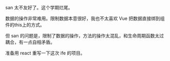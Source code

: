 san 太不友好了。这个学期烂尾。

数据的操作非常难用。限制数据本意很好，我也不太喜欢 Vue 把数据直接绑到组件的this上的方式。

但 san 的问题是，限制了数据的操作，方法的操作太混乱，和生命周期函数太过耦合，有一点自相矛盾。

准备用 react 重写一下这次 ife 的项目。